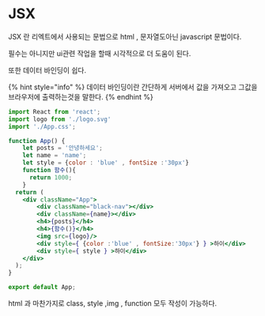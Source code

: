 # JSX

JSX 란 리엑트에서 사용되는 문법으로 html , 문자열도아닌 javascript 문법이다.

필수는 아니지만 ui관련 작업을 할때 시각적으로 더 도움이 된다.

또한 데이터 바인딩이 쉽다.

{% hint style="info" %}
데이터 바인딩이란 간단하게 서버에서 값을 가져오고 그값을 브라우저에 출력하는것을 말한다.
{% endhint %}

```jsx
import React from 'react';
import logo from './logo.svg'
import './App.css';

function App() {
    let posts = '안녕하세요';
    let name = 'name';
    let style = {color : 'blue' , fontSize :'30px'}
    function 함수(){
      return 1000;
    }
  return (
    <div className="App">
        <div className="black-nav"></div>
        <div className={name}></div>
        <h4>{posts}</h4>
        <h4>{함수()}</h4>
        <img src={logo}/>
        <div style={ {color :'blue' , fontSize:'30px'} } >하이</div>
        <div style={ style } >하이</div>
    </div>
  );
}

export default App;
```

html 과 마찬가지로 class, style ,img , function 모두 작성이 가능하다.

